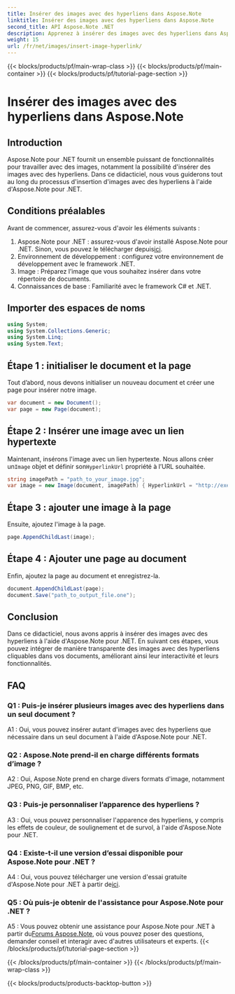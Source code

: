 ```yaml
---
title: Insérer des images avec des hyperliens dans Aspose.Note
linktitle: Insérer des images avec des hyperliens dans Aspose.Note
second_title: API Aspose.Note .NET
description: Apprenez à insérer des images avec des hyperliens dans Aspose.Note pour .NET sans effort. Améliorez l’interactivité des documents avec des images cliquables.
weight: 15
url: /fr/net/images/insert-image-hyperlink/
---
```


{{< blocks/products/pf/main-wrap-class >}}
{{< blocks/products/pf/main-container >}}
{{< blocks/products/pf/tutorial-page-section >}}

# Insérer des images avec des hyperliens dans Aspose.Note

## Introduction

Aspose.Note pour .NET fournit un ensemble puissant de fonctionnalités pour travailler avec des images, notamment la possibilité d'insérer des images avec des hyperliens. Dans ce didacticiel, nous vous guiderons tout au long du processus d'insertion d'images avec des hyperliens à l'aide d'Aspose.Note pour .NET.

## Conditions préalables

Avant de commencer, assurez-vous d'avoir les éléments suivants :

1.  Aspose.Note pour .NET : assurez-vous d'avoir installé Aspose.Note pour .NET. Sinon, vous pouvez le télécharger depuis[ici](https://releases.aspose.com/note/net/).
2. Environnement de développement : configurez votre environnement de développement avec le framework .NET.
3. Image : Préparez l’image que vous souhaitez insérer dans votre répertoire de documents.
4. Connaissances de base : Familiarité avec le framework C# et .NET.

## Importer des espaces de noms

```csharp
using System;
using System.Collections.Generic;
using System.Linq;
using System.Text;
```

## Étape 1 : initialiser le document et la page

Tout d’abord, nous devons initialiser un nouveau document et créer une page pour insérer notre image.

```csharp
var document = new Document();
var page = new Page(document);
```

## Étape 2 : Insérer une image avec un lien hypertexte

Maintenant, insérons l'image avec un lien hypertexte. Nous allons créer un`Image` objet et définir son`HyperlinkUrl` propriété à l’URL souhaitée.

```csharp
string imagePath = "path_to_your_image.jpg";
var image = new Image(document, imagePath) { HyperlinkUrl = "http://exemple.com" };
```

## Étape 3 : ajouter une image à la page

Ensuite, ajoutez l'image à la page.

```csharp
page.AppendChildLast(image);
```

## Étape 4 : Ajouter une page au document

Enfin, ajoutez la page au document et enregistrez-la.

```csharp
document.AppendChildLast(page);
document.Save("path_to_output_file.one");
```

## Conclusion

Dans ce didacticiel, nous avons appris à insérer des images avec des hyperliens à l'aide d'Aspose.Note pour .NET. En suivant ces étapes, vous pouvez intégrer de manière transparente des images avec des hyperliens cliquables dans vos documents, améliorant ainsi leur interactivité et leurs fonctionnalités.

## FAQ

### Q1 : Puis-je insérer plusieurs images avec des hyperliens dans un seul document ?

A1 : Oui, vous pouvez insérer autant d'images avec des hyperliens que nécessaire dans un seul document à l'aide d'Aspose.Note pour .NET.

### Q2 : Aspose.Note prend-il en charge différents formats d’image ?

A2 : Oui, Aspose.Note prend en charge divers formats d'image, notamment JPEG, PNG, GIF, BMP, etc.

### Q3 : Puis-je personnaliser l’apparence des hyperliens ?

A3 : Oui, vous pouvez personnaliser l'apparence des hyperliens, y compris les effets de couleur, de soulignement et de survol, à l'aide d'Aspose.Note pour .NET.

### Q4 : Existe-t-il une version d’essai disponible pour Aspose.Note pour .NET ?

 A4 : Oui, vous pouvez télécharger une version d'essai gratuite d'Aspose.Note pour .NET à partir de[ici](https://releases.aspose.com/).

### Q5 : Où puis-je obtenir de l'assistance pour Aspose.Note pour .NET ?

 A5 : Vous pouvez obtenir une assistance pour Aspose.Note pour .NET à partir du[Forums Aspose.Note](https://forum.aspose.com/c/note/28), où vous pouvez poser des questions, demander conseil et interagir avec d'autres utilisateurs et experts.
{{< /blocks/products/pf/tutorial-page-section >}}

{{< /blocks/products/pf/main-container >}}
{{< /blocks/products/pf/main-wrap-class >}}

{{< blocks/products/products-backtop-button >}}
